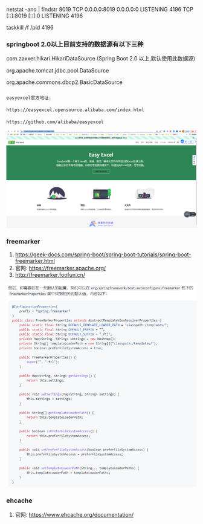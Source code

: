 netstat -ano | findstr 8019
TCP    0.0.0.0:8019           0.0.0.0:0              LISTENING       4196
TCP    [::]:8019              [::]:0                 LISTENING       4196

taskkill /f /pid 4196


### springboot 2.0以上目前支持的数据源有以下三种
com.zaxxer.hikari.HikariDataSource (Spring Boot 2.0 以上,默认使用此数据源)

org.apache.tomcat.jdbc.pool.DataSource

org.apache.commons.dbcp2.BasicDataSource
                                                 

###
```
easyexcel官方地址:

https://easyexcel.opensource.alibaba.com/index.html

https://github.com/alibaba/easyexcel

```
![img_2.png](img_2.png)

### freemarker
1. https://geek-docs.com/spring-boot/spring-boot-tutorials/spring-boot-freemarker.html
2. 官网: https://freemarker.apache.org/
3. http://freemarker.foofun.cn/

![img_3.png](img_3.png)

### ehcache
1. 官网: https://www.ehcache.org/documentation/